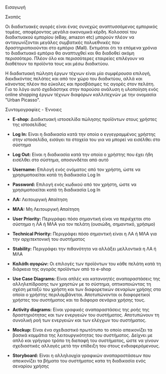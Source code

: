 Εισαγωγή

Σκοπός

Οι διαδικτυακές αγορές είναι ένας συνεχώς αναπτυσσόμενος εμπορικός τομέας, αποφέροντας μεγάλα οικονομικά κέρδη. Κολοσσοί του διαδικτυακού εμπορίου (eBay, amazon etc) μπορούν πλέον να ανταγωνίζονται μεγάλες συμβατικές πολυεθνικές που δραστηριοποιούνται στο εμπόριο (Mall). Εκτιμάται ότι τα επόμενα χρόνια το διαδικτυακό εμπόριο θα αναπτυχθεί και θα διαδοθεί ακόμη περισσότερο. Πλέον όλο και περισσότερες εταιρείες επιλέγουν να διαθέτουν τα προϊόντα τους και μέσω διαδικτύου. 

Η διαδικτυακή πώληση έργων τέχνων είναι μία συμφέρουσα επιλογή, διεκδικόντας πελάτες και από τον χώρο του διαδικτύου, αλλά και κάνοντας πλέον πιο εύκολες και προσβάσιμες τις αγορές στον πελάτη. Για το λόγο αυτό σχεδιάστηκε στην παρούσα ανάλυση η υλοποίηση ενός online shopping έργων τέχνων διαφόρων καλλιτεχνών με την ονομασία "Urban Picasso". 

Συντομογραφίες - Έννοιες 

* **E-shop:** Διαδικτυακή ιστοσελίδα πώλησης προϊόντων στους χρήστες της ιστοσελίδας

* **Log In:** Είναι η διαδικασία κατά την οποία ο εγγεγραμμένος χρήστης στην ιστοσελίδα, εισάγει τα στοχεία του για να μπορεί να εισέλθει στο σύστημα

* **Log Out:** Είναι η διαδικασία κατά την οποία ο χρήστης που έχει ήδη εισέλθει στο σύστημα, αποσυνδέται από αυτό

* **Username:** Επιλογή ενός ονόματος από τον χρήστη, ώστε να χρησιμοποιείται κατά τη διαδικασία Log In

* **Password:** Επιλογή ενός κωδικού από τον χρήστη, ώστε να χρησιμοποιείται κατά τη διαδικασία Log In

* **ΛΑ:** Λειτουργική Απαίτηση

* **ΜΛΑ:** Μη Λειτουργική Απαίτηση

* **User Priority:** Περιγράφει πόσο σημαντική είναι να περιέχεται στο σύστημα η ΛΑ ή ΜΛΑ για τον πελάτη (ουσιώδη, σημαντικό, χρήσιμο)

* **Technical Priority:** Περιγράφει πόσο σημαντική είναι η ΛΑ ή ΜΛΑ για την αρχιτεκτονική του συστήματος

* **Stability:** Περιγράφει την πιθανότητα να αλλάξει μελλοντικά η ΛΑ ή ΜΛΑ

* **Καλάθι αγορών:** Οι επιλογές των προϊόντων του κάθε πελάτη κατά τη διάρκεια της αγοράς προϊόντων από το e-shop

* **Use Case Diagrams:** Είναι απλές και κατανοητές αναπαραστάσεις της αλληλεπίδρασης των χρηστών με το σύστημα, οπτικοποιώντας τη σχέση μεταξύ του χρήστη και των διαφορετικών σεναρίων χρήσης στα οποία ο χρήστης περιλαμβάνεται. Αποτυπώνονται οι διαφορετικοί χρήστες του συστήματος και τα διάφορα σενάρια χρήσης τους.  

* **Activity diagrams:** Είναι γραφικές αναπαραστάσεις της ροής της δραστηριότητας και των ενεργειών του συστήματος. Αποτυπώνουν τη συνολική ροή των ενεργειών και των ελέγχων του συστήματος.

* **Mockup:** Είναι ένα σχεδιαστικό πρωτότυπο το οποίο απεικονίζει τα βασικά κομμάτια της λειτουργικότητας του συστήματος. Δείχνει με απλό και γρήγορο τρόπο τη διεπαφή του συστήματος, ώστε να γίνουν σχεδιαστικές αλλαγές μετά την επίδειξη του στους ενδιαφερόμενους. 

* **Storyboard:** Είναι η αλληλουχία γραφικών αναπαραστάσεων που απεικονίζει τα βήματα του συστήματος κατα τη διαδικασία ενός σεναρίου χρήσης






